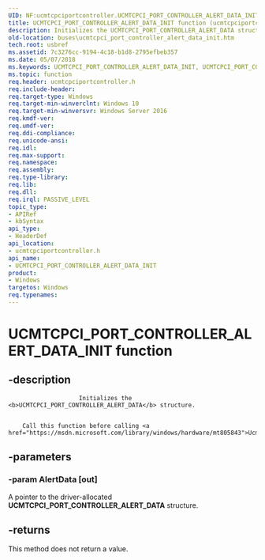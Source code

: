 ```yaml
---
UID: NF:ucmtcpciportcontroller.UCMTCPCI_PORT_CONTROLLER_ALERT_DATA_INIT
title: UCMTCPCI_PORT_CONTROLLER_ALERT_DATA_INIT function (ucmtcpciportcontroller.h)
description: Initializes the UCMTCPCI_PORT_CONTROLLER_ALERT_DATA structure.
old-location: buses\ucmtcpci_port_controller_alert_data_init.htm
tech.root: usbref
ms.assetid: 7c3276cc-9194-4c18-b1d8-2795efbeb357
ms.date: 05/07/2018
ms.keywords: UCMTCPCI_PORT_CONTROLLER_ALERT_DATA_INIT, UCMTCPCI_PORT_CONTROLLER_ALERT_DATA_INIT method [Buses], buses.ucmtcpci_port_controller_alert_data_init, ucmtcpciportcontroller/UCMTCPCI_PORT_CONTROLLER_ALERT_DATA_INIT
ms.topic: function
req.header: ucmtcpciportcontroller.h
req.include-header: 
req.target-type: Windows
req.target-min-winverclnt: Windows 10
req.target-min-winversvr: Windows Server 2016
req.kmdf-ver: 
req.umdf-ver: 
req.ddi-compliance: 
req.unicode-ansi: 
req.idl: 
req.max-support: 
req.namespace: 
req.assembly: 
req.type-library: 
req.lib: 
req.dll: 
req.irql: PASSIVE_LEVEL
topic_type:
- APIRef
- kbSyntax
api_type:
- HeaderDef
api_location:
- ucmtcpciportcontroller.h
api_name:
- UCMTCPCI_PORT_CONTROLLER_ALERT_DATA_INIT
product:
- Windows
targetos: Windows
req.typenames: 
---
```


# UCMTCPCI_PORT_CONTROLLER_ALERT_DATA_INIT function


## -description



                        Initializes the <b>UCMTCPCI_PORT_CONTROLLER_ALERT_DATA</b> structure.
                
            
        Call this function before calling <a href="https://msdn.microsoft.com/library/windows/hardware/mt805843">UcmTcpciPortControllerAlert</a>.


## -parameters




### -param AlertData [out]

A pointer to the driver-allocated <b>UCMTCPCI_PORT_CONTROLLER_ALERT_DATA</b> structure.


## -returns



This method does not return a value.



